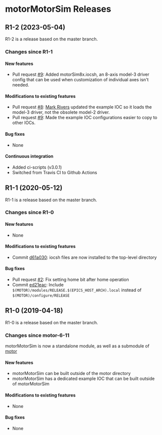 # motorMotorSim Releases

## __R1-2 (2023-05-04)__
R1-2 is a release based on the master branch.

### Changes since R1-1

#### New features
* Pull request [#9](https://github.com/epics-motor/motorMotorSim/pull/9): Added motorSim8x.iocsh, an 8-axis model-3 driver config that can be used when customization of individual axes isn't needed.

#### Modifications to existing features
* Pull request [#8](https://github.com/epics-motor/motorMotorSim/pull/8): [Mark Rivers](https://github.com/MarkRivers) updated the example IOC so it loads the model-3 driver, not the obsolete model-2 driver.
* Pull request [#9](https://github.com/epics-motor/motorMotorSim/pull/9): Made the example IOC configurations easier to copy to other IOCs.

#### Bug fixes
* None

#### Continuous integration
* Added ci-scripts (v3.0.1)
* Switched from Travis CI to Github Actions

## __R1-1 (2020-05-12)__
R1-1 is a release based on the master branch.  

### Changes since R1-0

#### New features
* None

#### Modifications to existing features
* Commit [d61a030](https://github.com/epics-motor/motorMotorSim/commit/d61a03052df7fd066d30d88c733022ea3ce1e12b): iocsh files are now installed to the top-level directory

#### Bug fixes
* Pull request [#2](https://github.com/epics-motor/motorMotorSim/pull/2): Fix setting home bit after home operation
* Commit [ed21eac](https://github.com/epics-motor/motorMotorSim/commit/ed21eac09615ec5bb8bde44a13df28cd651b0f35): Include ``$(MOTOR)/modules/RELEASE.$(EPICS_HOST_ARCH).local`` instead of ``$(MOTOR)/configure/RELEASE``

## __R1-0 (2019-04-18)__
R1-0 is a release based on the master branch.  

### Changes since motor-6-11

motorMotorSim is now a standalone module, as well as a submodule of [motor](https://github.com/epics-modules/motor)

#### New features
* motorMotorSim can be built outside of the motor directory
* motorMotorSim has a dedicated example IOC that can be built outside of motorMotorSim

#### Modifications to existing features
* None

#### Bug fixes
* None
